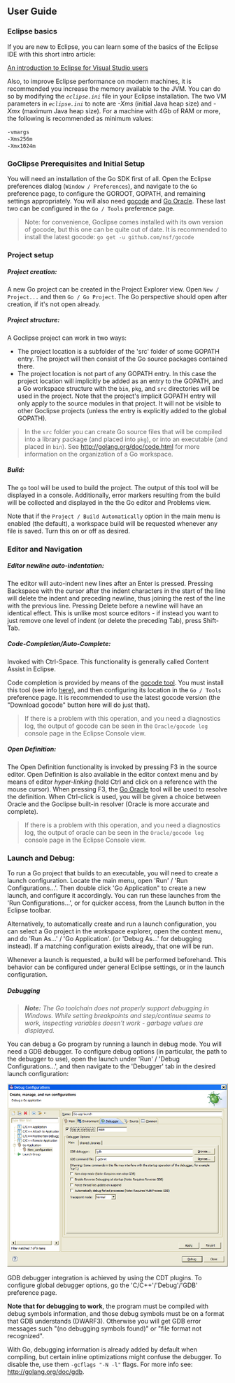 ## User Guide

### Eclipse basics

If you are new to Eclipse, you can learn some of the basics of the Eclipse IDE with this short intro article: 

[An introduction to Eclipse for Visual Studio users
](http://www.ibm.com/developerworks/opensource/library/os-eclipse-visualstudio/)

Also, to improve Eclipse performance on modern machines, it is recommended you increase the memory available to 
the JVM. You can do so by modifying the _`eclipse.ini`_ file in your Eclipse installation. The two VM parameters 
in _`eclipse.ini`_ to note are _-Xms_ (initial Java heap size) and _-Xmx_ (maximum Java heap size). For a machine
with 4Gb of RAM or more, the following is recommended as minimum values:

```
-vmargs
-Xms256m
-Xmx1024m
```

### GoClipse Prerequisites and Initial Setup

You will need an installation of the Go SDK first of all. Open the Eclipse preferences dialog (`Window / Preferences`), and navigate to the `Go` preference page, to configure the GOROOT, GOPATH, and remaining settings appropriately.
You will also need [gocode](https://github.com/nsf/gocode) and [Go Oracle](http://golang.org/s/oracle-user-manual). These last two can be configured in the `Go / Tools` preference page.

> Note: for convenience, Goclipse comes installed with its own version of gocode, but this one can be quite out of date. It is recommended to install the latest gocode: `go get -u github.com/nsf/gocode`

### Project setup

##### Project creation:
A new Go project can be created in the Project Explorer view. Open `New / Project...` and then `Go / Go Project`. The Go perspective should open after creation, if it's not open already.

##### Project structure: 
A Goclipse project can work in two ways:
 * The project location is a subfolder of the 'src' folder of some GOPATH entry. The project will then consist of the Go source packages contained there.
 * The project location is not part of any GOPATH entry. In this case the project location will implicitly be added as an entry to the GOPATH, and a Go workspace structure with the `bin`, `pkg`, and `src` directories will be used in the project. Note that the project's implicit GOPATH entry will only apply to the source modules in that project. It will not be visible to other Goclipse projects (unless the entry is explicitly added to the global GOPATH).

 > In the `src` folder you can create Go source files that will be compiled into a library package (and placed into `pkg`), or into an executable (and placed in `bin`). See http://golang.org/doc/code.html for more information on the organization of a Go workspace.

##### Build:
The `go` tool will be used to build the project. The output of this tool will be displayed in a console. Additionally, error markers resulting from the build will be collected and displayed in the the Go editor and Problems view.

Note that if the `Project / Build Automatically` option in the main menu is enabled (the default), a workspace build will be requested whenever any file is saved. Turn this on or off as desired.

### Editor and Navigation

##### Editor newline auto-indentation:
The editor will auto-indent new lines after an Enter is pressed. Pressing Backspace with the cursor after the indent characters in the start of the line will delete the indent and preceding newline, thus joining the rest of the line with the previous line. Pressing Delete before a newline will have an identical effect.
This is unlike most source editors - if instead you want to just remove one level of indent (or delete the preceding Tab), press Shift-Tab. 

##### Code-Completion/Auto-Complete:
Invoked with Ctrl-Space. This functionality is generally called Content Assist in Eclipse. 

Code completion is provided by means of the [gocode tool](http://github.com/nsf/gocode). You must install this tool (see info [here](https://github.com/nsf/gocode#setup)), and then configuring its location in the `Go / Tools` preference page. It is recommended to use the latest gocode version (the "Download gocode" button here will do just that). 

> If there is a problem with this operation, and you need a diagnostics log, the output of gocode can be seen in the `Oracle/gocode log` console page in the Eclipse Console view.

##### Open Definition:
The Open Definition functionality is invoked by pressing F3 in the source editor. Open Definition is also available in the editor context menu and by means of editor *hyper-linking* (hold Ctrl and click on a reference with the mouse cursor). When pressing F3, the [Go Oracle](http://golang.org/s/oracle-user-manual) tool will be used to resolve the definition. When Ctrl-click is used, you will be given a choice between Oracle and the Goclipse built-in resolver (Oracle is more accurate and complete).

> If there is a problem with this operation, and you need a diagnostics log, the output of oracle can be seen in the `Oracle/gocode log` console page in the Eclipse Console view.

### Launch and Debug:
To run a Go project that builds to an executable, you will need to create a launch configuration. Locate the main menu, open 'Run' / 'Run Configurations...'. Then double click 'Go Application" to create a new launch, and configure it accordingly. You can run these launches from the 'Run Configurations...', or for quicker access, from the Launch button in the Eclipse toolbar.

Alternatively, to automatically create and run a launch configuration, you can select a Go project in the workspace explorer, open the context menu, and do 'Run As...' / 'Go Application'. (or 'Debug As...' for debugging instead). If a matching configuration exists already, that one will be run.

Whenever a launch is requested, a build will be performed beforehand. This behavior can be configured under general Eclipse settings, or in the launch configuration.

##### Debugging

> _**Note:** The Go toolchain does not properly support debugging in Windows. While setting breakpoints and step/continue seems to work, inspecting variables doesn't work - garbage values are displayed._

You can debug a Go program by running a launch in debug mode. You will need a GDB debugger. To configure debug options (in particular, the path to the debugger to use), open the launch under 'Run' / 'Debug Configurations...', and then navigate to the 'Debugger' tab in the desired launch configuration:

<div align="center">
<a href="screenshots/UserGuide_DebuggerLaunchConfiguration.png?raw=true"><img src="screenshots/UserGuide_DebuggerLaunchConfiguration.png" /><a/> 
</div>

GDB debugger integration is achieved by using the CDT plugins. To configure global debugger options, go the 'C/C++'/'Debug'/'GDB' preference page.

**Note that for debugging to work**, the program must be compiled with debug symbols information, and those debug symbols must be on a format that GDB understands (DWARF3). Otherwise you will get GDB error messages such "(no debugging symbols found)" or "file format not recognized". 

With Go, debugging information is already added by default when compiling, but certain inline optimizations might confuse the debugger. To disable the, use them `-gcflags "-N -l"` flags. For more info see: http://golang.org/doc/gdb.
